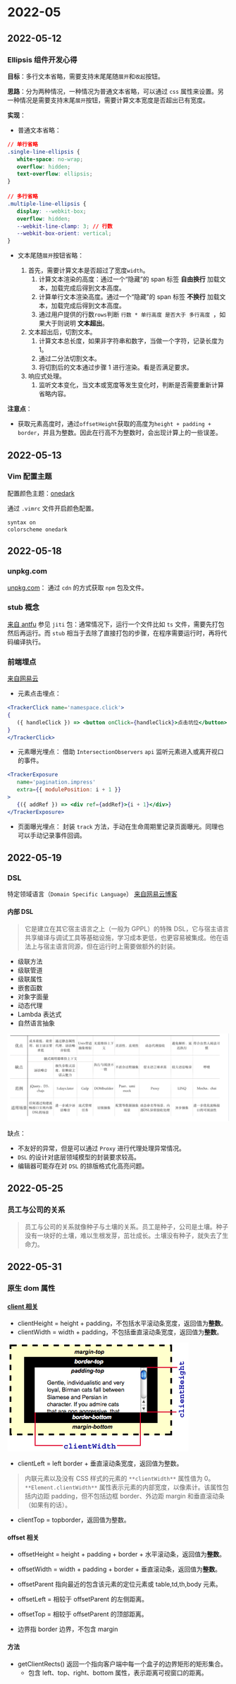 # 2022-05

## 2022-05-12
### Ellipsis 组件开发心得
**目标**：多行文本省略，需要支持末尾尾随`展开`和`收起`按钮。

**思路**：分为两种情况，一种情况为普通文本省略，可以通过 `css` 属性来设置。另一种情况是需要支持末尾`展开`按钮，需要计算文本宽度是否超出已有宽度。

**实现**：

 - 普通文本省略：

```css
// 单行省略
.single-line-ellipsis {
   white-space: no-wrap;
   overflow: hidden;
   text-overflow: ellipsis;
}

// 多行省略
.multiple-line-ellipsis {
   display: --webkit-box;
   overflow: hidden;
   --webkit-line-clamp: 3; // 行数
   --webkit-box-orient: vertical;
}
```

 - 文本尾随`展开`按钮省略：

   1. 首先，需要计算文本是否超过了宽度`width`。
      1. 计算文本渲染的高度：通过一个“隐藏”的 span 标签 **自由换行** 加载文本，加载完成后得到文本高度。
      2. 计算单行文本渲染高度。通过一个“隐藏”的 span 标签 **不换行** 加载文本，加载完成后得到文本高度。
      3. 通过用户提供的行数`rows`判断 `行数 * 单行高度 是否大于 多行高度 `，如果大于则说明 **文本超出**。
   2. 文本超出后，切割文本。
      1. 计算文本总长度，如果非字符串和数字，当做一个字符，记录长度为1。
      2. 通过二分法切割文本。
      3. 将切割后的文本通过步骤 1 进行渲染。看是否满足要求。
   3. 响应式处理。
      1. 监听文本变化，当文本或宽度等发生变化时，判断是否需要重新计算省略内容。

**注意点**：

- 获取元素高度时，通过`offsetHeight`获取的高度为`height + padding + border`，并且为整数。因此在行高不为整数时，会出现计算上的一些误差。


## 2022-05-13

### Vim 配置主题
配置颜色主题：[onedark](https://github.com/milesj/dotfiles/blob/master/vim/colors/onedark.vim)

通过 `.vimrc` 文件开启颜色配置。
``` vim
syntax on
colorscheme onedark
```

## 2022-05-18

### unpkg.com
[unpkg.com](https://unpkg.com/)： 通过 `cdn` 的方式获取 `npm` 包及文件。

### stub 概念
[来自 antfu](https://antfu.me/posts/publish-esm-and-cjs)
参见 `jiti` 包：通常情况下，运行一个文件比如 `ts` 文件，需要先打包然后再运行。而 `stub` 相当于去除了直接打包的步骤，在程序需要运行时，再将代码编译执行。

### 前端埋点
[来自网易云](https://github.com/x-orpheus/blog/blob/master/content/blog/web-track.md)
- 元素点击埋点：
```jsx
<TrackerClick name='namespace.click'>
{
   ({ handleClick }) => <button onClick={handleClick}>点击坑位</button>
}
</TrackerClick>
```
- 元素曝光埋点：
借助 `IntersectionObservers` `api` 监听元素进入或离开视口的事件。
```jsx
<TrackerExposure
   name='pagination.impress'
   extra={{ modulePosition: i + 1 }}
>
   {({ addRef }) => <div ref={addRef}>{i + 1}</div>}
</TrackerExposure>
```
- 页面曝光埋点：
封装 `track` 方法，手动在生命周期里记录页面曝光。同理也可以手动记录事件回调。 

## 2022-05-19

### DSL
特定领域语言（`Domain Specific Language`）
[来自网易云博客](https://github.com/x-orpheus/blog/blob/master/content/blog/dsl/index.md)
#### 内部 DSL
> 它是建立在其它宿主语言之上（一般为 GPPL）的特殊 DSL，它与宿主语言共享编译与调试工具等基础设施，学习成本更低，也更容易被集成。他在语法上与宿主语言同源，但在运行时上需要做额外的封装。
- 级联方法
- 级联管道
- 级联属性
- 嵌套函数
- 对象字面量
- 动态代理
- Lambda 表达式
- 自然语言抽象

![image-20220519235256312](05.assets/image-20220519235256312.png)

缺点：
- 不友好的异常，但是可以通过 `Proxy` 进行代理处理异常情况。
- `DSL` 的设计对底层领域模型的封装要求较高。
- 编辑器可能存在对 `DSL` 的排版格式化高亮问题。

## 2022-05-25
### 员工与公司的关系
> 员工与公司的关系就像种子与土壤的关系。员工是种子，公司是土壤。种子没有一块好的土壤，难以生根发芽，茁壮成长。土壤没有种子，就失去了生命力。

## 2022-05-31

### 原生 dom 属性
#### [client 相关](https://developer.mozilla.org/zh-CN/docs/Web/API/Element/clientLeft)
  - clientHeight = height + padding，不包括水平滚动条宽度，返回值为**整数**。
  - clientWidth = width + padding，不包括垂直滚动条宽度，返回值为**整数**。

  ![Image:Dimensions-client.png](05.assets/=Dimensions-client.png)

  - clientLeft = left border + 垂直滚动条宽度，返回值为整数。

> 内联元素以及没有 CSS 样式的元素的 `**clientWidth**` 属性值为 0。`**Element.clientWidth**` 属性表示元素的内部宽度，以像素计。该属性包括内边距 padding，但不包括边框 border、外边距 margin 和垂直滚动条（如果有的话）。

   - clientTop = topborder，返回值为整数。

#### offset 相关
   - offsetHeight = height + padding + border + 水平滚动条，返回值为**整数**。
   - offsetWidth = width + padding + border + 垂直滚动条，返回值为**整数**。
   - offsetParent 指向最近的包含该元素的定位元素或 table,td,th,body 元素。
   - offsetLeft = 相较于 offsetParent 的左侧距离。
   - offsetTop = 相较于 offsetParent 的顶部距离。

   - 边界指 border 边界，不包含 margin

#### 方法
   - getClientRects() 返回一个指向客户端中每一个盒子的边界矩形的矩形集合。
      - 包含 left、top、right、bottom 属性，表示距离可视窗口的距离。



